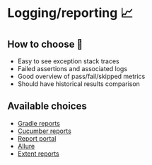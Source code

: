 # Logging/reporting 📈

## How to choose 🤔

- Easy to see exception stack traces
- Failed assertions and associated logs
- Good overview of pass/fail/skipped metrics
- Should have historical results comparison

## Available choices

- [Gradle reports](https://docs.gradle.org/current/userguide/java_testing.html)
- [Cucumber reports](https://cucumber.io/docs/cucumber/reporting/)
- [Report portal](https://reportportal.io/)
- [Allure](http://allure.qatools.ru/)
- [Extent reports](https://extentreports.com/)
